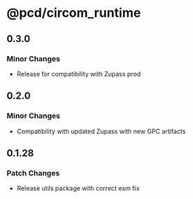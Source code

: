 # @pcd/circom_runtime

## 0.3.0

### Minor Changes

- Release for compatibility with Zupass prod

## 0.2.0

### Minor Changes

- Compatibility with updated Zupass with new GPC artifacts

## 0.1.28

### Patch Changes

- Release utils package with correct esm fix
